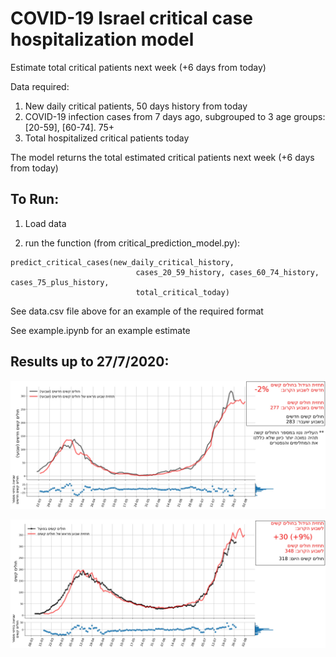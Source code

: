 # COVID-19 Israel critical case hospitalization model

Estimate total critical patients next week (+6 days from today)

Data required:
1. New daily critical patients, 50 days history from today
2. COVID-19 infection cases from 7 days ago, subgrouped to 3 age groups: [20-59], [60-74]. 75+
3. Total hospitalized critical patients today

The model returns the total estimated critical patients next week (+6 days from today)    

## To Run:
1. Load data

2. run the function (from critical_prediction_model.py):

```
predict_critical_cases(new_daily_critical_history,
                            cases_20_59_history, cases_60_74_history, cases_75_plus_history,
                            total_critical_today)
```
                            


See data.csv file above for an example of the required format

See example.ipynb for an example estimate


## Results up to 27/7/2020:

![](/new_crit_pred.jpg?raw=true "New Critical prediction")


![](/total_crit_pred.jpg?raw=true "Total Critical prediction")




